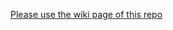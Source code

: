 [Please use the wiki page of this repo](https://github.com/trustedanalytics/platform-wiki-0.7/wiki)
